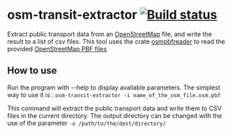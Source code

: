 # osm-transit-extractor [![Build status](https://travis-ci.org/CanalTP/osm-transit-extractor.svg?branch=master)](https://travis-ci.org/CanalTP/osm-transit-extractor/)

Extract public transport data from an [OpenStreetMap](http://www.openstreetmap.org/) file, and write the result to a list of csv files.
This tool uses the crate [osmpbfreader](https://github.com/TeXitoi/osmpbfreader-rs)  to read the provided [OpenStreetMap PBF
files](http://wiki.openstreetmap.org/wiki/PBF_Format) 

## How to use
Run the program with --help to display available parameters. The simplest way to use it is :
`osm-transit-extractor -i name_of_the_osm_file.osm.pbf`

This command will extract the public transport data and write them to CSV files in the current directory. The output directory can be changed with the use of the parameter `-o /path/to/the/dest/directory/`

